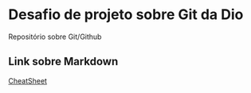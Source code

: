 # Desafio de projeto sobre Git da Dio
Repositório sobre Git/Github
## Link sobre Markdown
[CheatSheet](https://www.markdownguide.org/cheat-sheet/)
